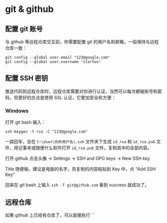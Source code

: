# git & github

## 配置 git 账号

与 github 等远程仓库交互前，你需要配置 git 的用户名和邮箱，一般保持与远程仓库一致：

```git
git config --global user.email "123@google.com"
git config --global user.username "startoo"
```

## 配置 SSH 密钥

推送代码到远程仓库时，远程仓库需要对你进行认证，当然可以每次都输账号和密码，但更好的办法是使用 SSL 认证，它更加安全和方便：

### Windows

打开 git bash 输入：

```git
ssh-keygen -t rsa -C "123@google.com"
```

一路回车，会在 `C:\User\你的用户名\.ssh` 文件夹下生成 `id_rsa` 和 `id_rsa.pub` 文件，用记事本或随便什么软件打开 `id_rsa.pub` 文件，复制其中的全部内容。

打开 github 点击头像  → Settings → SSH and GPG keys → New SSH key

Title 随便输，建议是电脑的名字，将复制的内容粘贴到 Key 中，点 “Add SSH Key” 

回来在 git bash 上输入 `ssh -T git@github.com` 看到 success 就成功了。

## 远程仓库

如果 github 上已经有仓库了，可以直接执行 ``

